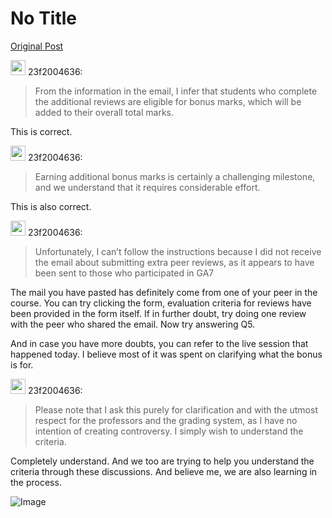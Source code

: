 # No Title

[Original Post](https://discourse.onlinedegree.iitm.ac.in/t/172246/28)

<aside class="quote group-ds-students" data-username="23f2004636" data-post="27" data-topic="172246">
<div class="title">
<div class="quote-controls"></div>
<img alt="" width="24" height="24" src="https://dub1.discourse-cdn.com/flex013/user_avatar/discourse.onlinedegree.iitm.ac.in/23f2004636/48/86136_2.png" class="avatar"> 23f2004636:</div>
<blockquote>
<p>From the information in the email, I infer that students who complete the additional reviews are eligible for bonus marks, which will be added to their overall total marks.</p>
</blockquote>
</aside>
<p>This is correct.</p>
<aside class="quote group-ds-students" data-username="23f2004636" data-post="27" data-topic="172246">
<div class="title">
<div class="quote-controls"></div>
<img alt="" width="24" height="24" src="https://dub1.discourse-cdn.com/flex013/user_avatar/discourse.onlinedegree.iitm.ac.in/23f2004636/48/86136_2.png" class="avatar"> 23f2004636:</div>
<blockquote>
<p>Earning additional bonus marks is certainly a challenging milestone, and we understand that it requires considerable effort.</p>
</blockquote>
</aside>
<p>This is also correct.</p>
<aside class="quote group-ds-students" data-username="23f2004636" data-post="27" data-topic="172246">
<div class="title">
<div class="quote-controls"></div>
<img alt="" width="24" height="24" src="https://dub1.discourse-cdn.com/flex013/user_avatar/discourse.onlinedegree.iitm.ac.in/23f2004636/48/86136_2.png" class="avatar"> 23f2004636:</div>
<blockquote>
<p>Unfortunately, I can’t follow the instructions because I did not receive the email about submitting extra peer reviews, as it appears to have been sent to those who participated in GA7</p>
</blockquote>
</aside>
<p>The mail you have pasted has definitely come from one of your peer in the course. You can try clicking the form,  evaluation criteria for reviews have been provided in the form itself. If in further doubt, try doing one review with the peer who shared the email. Now try answering Q5.</p>
<p>And in case you have more doubts, you can refer to the live session that happened today. I believe most of it was spent on clarifying what the bonus is for.</p>
<aside class="quote group-ds-students" data-username="23f2004636" data-post="27" data-topic="172246">
<div class="title">
<div class="quote-controls"></div>
<img alt="" width="24" height="24" src="https://dub1.discourse-cdn.com/flex013/user_avatar/discourse.onlinedegree.iitm.ac.in/23f2004636/48/86136_2.png" class="avatar"> 23f2004636:</div>
<blockquote>
<p>Please note that I ask this purely for clarification and with the utmost respect for the professors and the grading system, as I have no intention of creating controversy. I simply wish to understand the criteria.</p>
</blockquote>
</aside>
<p>Completely understand. And we too are trying to help you understand the criteria through these discussions. And believe me, we are also learning in the process.</p>

![Image](https://dub1.discourse-cdn.com/flex013/user_avatar/discourse.onlinedegree.iitm.ac.in/23f2004636/48/86136_2.png)
